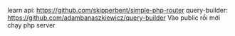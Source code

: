learn api: https://github.com/skipperbent/simple-php-router
query-builder: https://github.com/adambanaszkiewicz/query-builder
Vào public rồi mới chạy php server